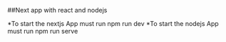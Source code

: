 ##Next app with react and nodejs

*To start the nextjs App must run npm run dev
*To start the nodejs App must run npm run serve
